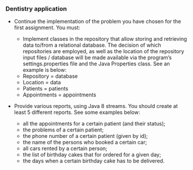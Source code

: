 ### Dentistry application
- Continue the implementation of the problem you have chosen for the first assignment. You must:

  - Implement classes in the repository that allow storing and retrieving data to/from a relational database. The decision of which repositories are employed, as well as the location of the 
  repository input files / database will be made available via the program’s settings.properties file and the Java Properties class. See an example is below:
  - Repository = database
  - Location = data
  - Patients = patients
  - Appointments = appointments

- Provide various reports, using Java 8 streams. You should create at least 5 different reports. See some examples below:
  - all the appointments for a certain patient (and their status); 
  -	the problems of a certain patient; 
  -	the phone number of a certain patient (given by id); 
  -	the name of the persons who booked a certain car; 
  -	all cars rented by a certain person; 
  -	the list of birthday cakes that for ordered for a given day; 
  -	the days when a certain birthday cake has to be delivered.
